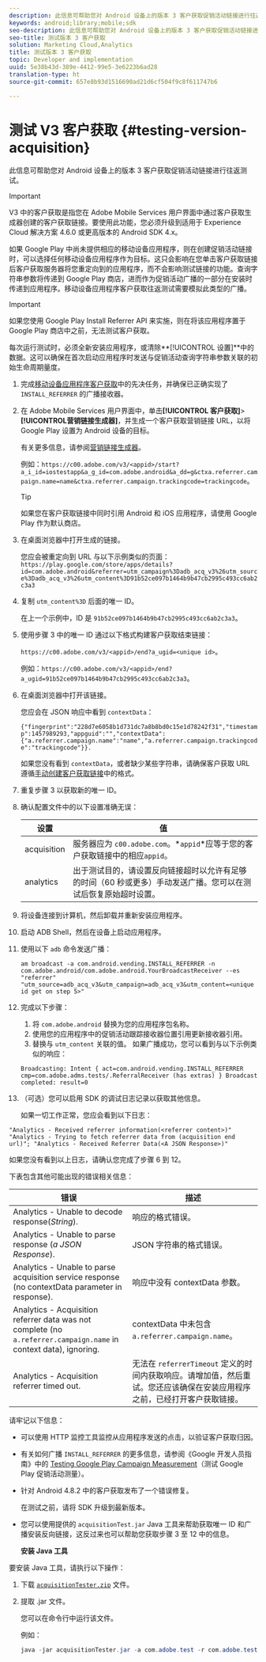 ```yaml
---
description: 此信息可帮助您对 Android 设备上的版本 3 客户获取促销活动链接进行往返测试。
keywords: android;library;mobile;sdk
seo-description: 此信息可帮助您对 Android 设备上的版本 3 客户获取促销活动链接进行往返测试。
seo-title: 测试版本 3 客户获取
solution: Marketing Cloud,Analytics
title: 测试版本 3 客户获取
topic: Developer and implementation
uuid: 5e38b43d-389e-4412-99e5-3e6223b6ad28
translation-type: ht
source-git-commit: 657e8b93d1516690ad21d6cf504f9c8f611747b6

---
```



# 测试 V3 客户获取 {#testing-version-acquisition}

此信息可帮助您对 Android 设备上的版本 3 客户获取促销活动链接进行往返测试。

>[!IMPORTANT]
>
>V3 中的客户获取是指您在 Adobe Mobile Services 用户界面中通过客户获取生成器创建的客户获取链接。要使用此功能，您必须升级到适用于 Experience Cloud 解决方案 4.6.0 或更高版本的 Android SDK 4.x。

如果 Google Play 中尚未提供相应的移动设备应用程序，则在创建促销活动链接时，可以选择任何移动设备应用程序作为目标。这只会影响在您单击客户获取链接后客户获取服务器将您重定向到的应用程序，而不会影响测试链接的功能。查询字符串参数将传递到 Google Play 商店，进而作为促销活动广播的一部分在安装时传递到应用程序。移动设备应用程序客户获取往返测试需要模拟此类型的广播。

>[!IMPORTANT]
>
>如果您使用 Google Play Install Referrer API 来实施，则在将该应用程序置于 Google Play 商店中之前，无法测试客户获取。

每次运行测试时，必须全新安装应用程序，或清除&#x200B;**[!UICONTROL 设置]**中的数据。这可以确保在首次启动应用程序时发送与促销活动查询字符串参数关联的初始生命周期量度。

1. 完成[移动设备应用程序客户获取](/help/android/acquisition-main/acquisition.md)中的先决任务，并确保已正确实现了 `INSTALL_REFERRER` 的广播接收器。

1. 在 Adobe Mobile Services 用户界面中，单击&#x200B;**[!UICONTROL 客户获取]**>**[!UICONTROL &#x200B;营销链接生成器]**，并生成一个客户获取营销链接 URL，以将 Google Play 设置为 Android 设备的目标。

   有关更多信息，请参阅[营销链接生成器](/help/using/acquisition-main/c-marketing-links-builder/c-marketing-links-builder.md)。

   例如：`https://c00.adobe.com/v3/<appid>/start?a_i_id=iostestapp&a_g_id=com.adobe.android&a_dd=g&ctxa.referrer.campaign.name=name&ctxa.referrer.campaign.trackingcode=trackingcode`。

   >[!TIP]
   >
   >如果您在客户获取链接中同时引用 Android 和 iOS 应用程序，请使用 Google Play 作为默认商店。

1. 在桌面浏览器中打开生成的链接。

   您应会被重定向到 URL 与以下示例类似的页面：
   `https://play.google.com/store/apps/details?id=com.adobe.android&referrer=utm_campaign%3Dadb_acq_v3%26utm_source%3Dadb_acq_v3%26utm_content%3D91b52ce097b1464b9b47cb2995c493cc6ab2c3a3`

1. 复制 `utm_content%3D` 后面的唯一 ID。

   在上一个示例中，ID 是 `91b52ce097b1464b9b47cb2995c493cc6ab2c3a3`。

1. 使用步骤 3 中的唯一 ID 通过以下格式构建客户获取结束链接：

   `https://c00.adobe.com/v3/<appid>/end?a_ugid=<unique id>`。

   例如：`https://c00.adobe.com/v3/<appid>/end?a_ugid=91b52ce097b1464b9b47cb2995c493cc6ab2c3a3`。

1. 在桌面浏览器中打开该链接。

   您应会在 JSON 响应中看到 `contextData`：

   `{"fingerprint":"228d7e6058b1d731dc7a8b8bd0c15e1d78242f31","timestamp":1457989293,"appguid":"","contextData":{"a.referrer.campaign.name":"name","a.referrer.campaign.trackingcode":"trackingcode"}}.`

   如果您没有看到 `contextData`，或者缺少某些字符串，请确保客户获取 URL 遵循[手动创建客户获取链接](/help/using/acquisition-main/c-marketing-links-builder/acquisition-link-manual.md)中的格式。
1. 重复步骤 3 以获取新的唯一 ID。
1. 确认配置文件中的以下设置准确无误：

   | 设置 | 值 |
   |--- |--- |
   | acquisition | 服务器应为 `c00.adobe.com`。*`appid`*应等于您的客户获取链接中的相应`appid`。 |
   | analytics | 出于测试目的，请设置反向链接超时以允许有足够的时间（60 秒或更多）手动发送广播。您可以在测试后恢复原始超时设置。 |

1. 将设备连接到计算机，然后卸载并重新安装应用程序。
1. 启动 ADB Shell，然后在设备上启动应用程序。
1. 使用以下 `adb` 命令发送广播：

   `am broadcast -a com.android.vending.INSTALL_REFERRER -n com.adobe.android/com.adobe.android.YourBroadcastReceiver --es "referrer" "utm_source=adb_acq_v3&utm_campaign=adb_acq_v3&utm_content=<unique id get on step 5>"`

1. 完成以下步骤：
   1. 将 `com.adobe.android` 替换为您的应用程序包名称。
   1. 使用您的应用程序中的促销活动跟踪接收器位置引用更新接收器引用。
   1. 替换与 `utm_content` 关联的值。
   如果广播成功，您可以看到与以下示例类似的响应：

   `Broadcasting: Intent
{ act=com.android.vending.INSTALL_REFERRER cmp=com.adobe.adms.tests/.ReferralReceiver (has extras) }
Broadcast completed: result=0`

1. （可选）您可以启用 SDK 的调试日志记录以获取其他信息。

   如果一切工作正常，您应会看到以下日志：

`"Analytics - Received referrer information(<referrer content>)"   "Analytics - Trying to fetch referrer data from (acquisition end url)"; "Analytics - Received Referrer Data(<A JSON Response>)"`

如果您没有看到以上日志，请确认您完成了步骤 6 到 12。

下表包含其他可能出现的错误相关信息：

| 错误 | 描述 |
|--- |--- |
| Analytics - Unable to decode response(*String*). | 响应的格式错误。 |
| Analytics - Unable to parse response (*a JSON Response*). | JSON 字符串的格式错误。 |
| Analytics - Unable to parse acquisition service response (no contextData parameter in response). | 响应中没有 contextData 参数。 |
| Analytics - Acquisition referrer data was not complete (no `a.referrer.campaign.name` in context data), ignoring. | contextData 中未包含 `a.referrer.campaign.name`。 |
| Analytics - Acquisition referrer timed out. | 无法在 `referrerTimeout` 定义的时间内获取响应。请增加值，然后重试。您还应该确保在安装应用程序之前，已经打开客户获取链接。 |

请牢记以下信息：

* 可以使用 HTTP 监控工具监控从应用程序发送的点击，以验证客户获取归因。
* 有关如何广播 `INSTALL_REFERRER` 的更多信息，请参阅《Google 开发人员指南》中的 [Testing Google Play Campaign Measurement](https://developers.google.com/analytics/solutions/testing-play-campaigns)（测试 Google Play 促销活动测量）。

* 针对 Android 4.8.2 中的客户获取发布了一个错误修复。

   在测试之前，请将 SDK 升级到最新版本。

* 您可以使用提供的 `acquisitionTest.jar` Java 工具来帮助获取唯一 ID 和广播安装反向链接，这反过来也可以帮助您获取步骤 3 至 12 中的信息。

   **安装 Java 工具**

要安装 Java 工具，请执行以下操作：

1. 下载 [`acquisitionTester.zip`](/help/android/assets/acquisitionTester.zip) 文件。

1. 提取 .jar 文件。

   您可以在命令行中运行该文件。

   例如：

   ```java
   java -jar acquisitionTester.jar -a com.adobe.test -r com.adobe.test.ReferrerReceiver -l "https://c00.adobe.com/v3/appid/start?a_i_id=123456&a_g_id=com.adobe.test&a_dd=i&ctxa.referrer.campaign.name=name&ctxa.referrer.campaign.trackingcode=1234
   ```
